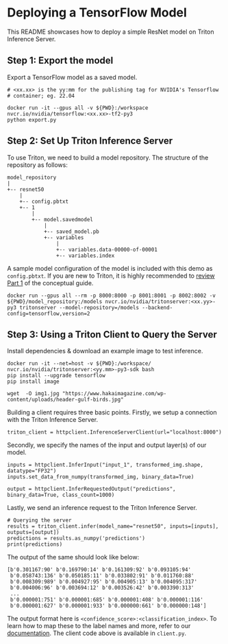 <!--
# Copyright 2023, NVIDIA CORPORATION & AFFILIATES. All rights reserved.
#
# Redistribution and use in source and binary forms, with or without
# modification, are permitted provided that the following conditions
# are met:
#  * Redistributions of source code must retain the above copyright
#    notice, this list of conditions and the following disclaimer.
#  * Redistributions in binary form must reproduce the above copyright
#    notice, this list of conditions and the following disclaimer in the
#    documentation and/or other materials provided with the distribution.
#  * Neither the name of NVIDIA CORPORATION nor the names of its
#    contributors may be used to endorse or promote products derived
#    from this software without specific prior written permission.
#
# THIS SOFTWARE IS PROVIDED BY THE COPYRIGHT HOLDERS ``AS IS'' AND ANY
# EXPRESS OR IMPLIED WARRANTIES, INCLUDING, BUT NOT LIMITED TO, THE
# IMPLIED WARRANTIES OF MERCHANTABILITY AND FITNESS FOR A PARTICULAR
# PURPOSE ARE DISCLAIMED.  IN NO EVENT SHALL THE COPYRIGHT OWNER OR
# CONTRIBUTORS BE LIABLE FOR ANY DIRECT, INDIRECT, INCIDENTAL, SPECIAL,
# EXEMPLARY, OR CONSEQUENTIAL DAMAGES (INCLUDING, BUT NOT LIMITED TO,
# PROCUREMENT OF SUBSTITUTE GOODS OR SERVICES; LOSS OF USE, DATA, OR
# PROFITS; OR BUSINESS INTERRUPTION) HOWEVER CAUSED AND ON ANY THEORY
# OF LIABILITY, WHETHER IN CONTRACT, STRICT LIABILITY, OR TORT
# (INCLUDING NEGLIGENCE OR OTHERWISE) ARISING IN ANY WAY OUT OF THE USE
# OF THIS SOFTWARE, EVEN IF ADVISED OF THE POSSIBILITY OF SUCH DAMAGE.
-->


# Deploying a TensorFlow Model

This README showcases how to deploy a simple ResNet model on Triton Inference Server.

## Step 1: Export the model

Export a TensorFlow model as a saved model.

```
# <xx.xx> is the yy:mm for the publishing tag for NVIDIA's Tensorflow
# container; eg. 22.04

docker run -it --gpus all -v ${PWD}:/workspace nvcr.io/nvidia/tensorflow:<xx.xx>-tf2-py3
python export.py
```

## Step 2: Set Up Triton Inference Server

To use Triton, we need to build a model repository. The structure of the repository as follows:
```
model_repository
|
+-- resnet50
    |
    +-- config.pbtxt
    +-- 1
        |
        +-- model.savedmodel
            |
            +-- saved_model.pb
            +-- variables
                |
                +-- variables.data-00000-of-00001
                +-- variables.index
```

A sample model configuration of the model is included with this demo as `config.pbtxt`. If you are new to Triton, it is highly recommended to [review Part 1](../../Conceptual_Guide/Part_1-model_deployment/README.md) of the conceptual guide.
```
docker run --gpus all --rm -p 8000:8000 -p 8001:8001 -p 8002:8002 -v ${PWD}/model_repository:/models nvcr.io/nvidia/tritonserver:<xx.yy>-py3 tritonserver --model-repository=/models --backend-config=tensorflow,version=2
```

## Step 3: Using a Triton Client to Query the Server

Install dependencies & download an example image to test inference.

```
docker run -it --net=host -v ${PWD}:/workspace/ nvcr.io/nvidia/tritonserver:<yy.mm>-py3-sdk bash
pip install --upgrade tensorflow
pip install image

wget  -O img1.jpg "https://www.hakaimagazine.com/wp-content/uploads/header-gulf-birds.jpg"
```
Building a client requires three basic points. Firstly, we setup a connection with the Triton Inference Server.
```
triton_client = httpclient.InferenceServerClient(url="localhost:8000")
```
Secondly, we specify the names of the input and output layer(s) of our model.
```
inputs = httpclient.InferInput("input_1", transformed_img.shape, datatype="FP32")
inputs.set_data_from_numpy(transformed_img, binary_data=True)

output = httpclient.InferRequestedOutput("predictions", binary_data=True, class_count=1000)
```
Lastly, we send an inference request to the Triton Inference Server.
```
# Querying the server
results = triton_client.infer(model_name="resnet50", inputs=[inputs], outputs=[output])
predictions = results.as_numpy('predictions')
print(predictions)
```
The output of the same should look like below:
```
[b'0.301167:90' b'0.169790:14' b'0.161309:92' b'0.093105:94'
 b'0.058743:136' b'0.050185:11' b'0.033802:91' b'0.011760:88'
 b'0.008309:989' b'0.004927:95' b'0.004905:13' b'0.004095:317'
 b'0.004006:96' b'0.003694:12' b'0.003526:42' b'0.003390:313'
 ...
 b'0.000001:751' b'0.000001:685' b'0.000001:408' b'0.000001:116'
 b'0.000001:627' b'0.000001:933' b'0.000000:661' b'0.000000:148']
```
The output format here is `<confidence_score>:<classification_index>`. To learn how to map these to the label names and more, refer to our [documentation](https://github.com/triton-inference-server/server/blob/main/docs/protocol/extension_classification.md). The client code above is available in `client.py`.